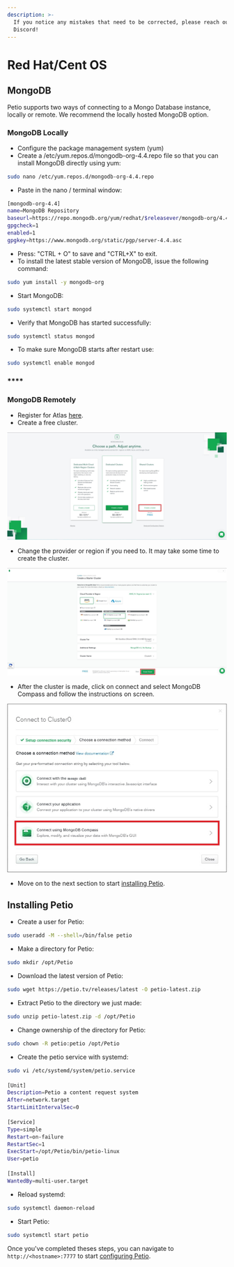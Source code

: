 ```yaml
---
description: >-
  If you notice any mistakes that need to be corrected, please reach out on
  Discord!
---
```


# Red Hat/Cent OS

## MongoDB

Petio supports two ways of connecting to a Mongo Database instance, locally or remote. We recommend the locally hosted MongoDB option.

### **MongoDB Locally**

* Configure the package management system \(yum\)
* Create a /etc/yum.repos.d/mongodb-org-4.4.repo file so that you can install MongoDB directly using yum:

```bash
sudo nano /etc/yum.repos.d/mongodb-org-4.4.repo
```

* Paste in the nano / terminal window:

```bash
[mongodb-org-4.4]
name=MongoDB Repository
baseurl=https://repo.mongodb.org/yum/redhat/$releasever/mongodb-org/4.4/x86_64/
gpgcheck=1
enabled=1
gpgkey=https://www.mongodb.org/static/pgp/server-4.4.asc
```

* Press: "CTRL + O" to save and "CTRL+X" to exit.
* To install the latest stable version of MongoDB, issue the following command:

```bash
sudo yum install -y mongodb-org
```

* Start MongoDB:

```bash
sudo systemctl start mongod
```

* Verify that MongoDB has started successfully:

```bash
sudo systemctl status mongod
```

* To make sure MongoDB starts after restart use:

```bash
sudo systemctl enable mongod
```

### \*\*\*\*

### MongoDB Remotely

* Register for Atlas [here](https://www.mongodb.com/cloud/atlas/register).
* Create a free cluster.

![](../../.gitbook/assets/remote_mongodb_cluster.jpg)

* Change the provider or region if you need to. It may take some time to create the cluster.

![](../../.gitbook/assets/remote_mongodb_server_region.jpg)

* After the cluster is made, click on connect and select MongoDB Compass and follow the instructions on screen.

![](../../.gitbook/assets/remote_mongodb_compass.jpg)

* Move on to the next section to start [installing Petio](red-hat-cent-os.md#installing-petio).

## Installing Petio

* Create a user for Petio:

```bash
sudo useradd -M --shell=/bin/false petio
```

* Make a directory for Petio:

```bash
sudo mkdir /opt/Petio
```

* Download the latest version of Petio:

```bash
sudo wget https://petio.tv/releases/latest -O petio-latest.zip
```

* Extract Petio to the directory we just made:

```bash
sudo unzip petio-latest.zip -d /opt/Petio
```

* Change ownership of the directory for Petio:

```bash
sudo chown -R petio:petio /opt/Petio
```

* Create the petio service with systemd:

```bash
sudo vi /etc/systemd/system/petio.service

[Unit]
Description=Petio a content request system
After=network.target
StartLimitIntervalSec=0

[Service]
Type=simple
Restart=on-failure
RestartSec=1
ExecStart=/opt/Petio/bin/petio-linux
User=petio

[Install]
WantedBy=multi-user.target
```

* Reload systemd:

```bash
sudo systemctl daemon-reload
```

* Start Petio:

```bash
sudo systemctl start petio
```

Once you've completed theses steps, you can navigate to `http://<hostname>:7777` to start [configuring Petio](../../configuration/first-time-setup.md).

